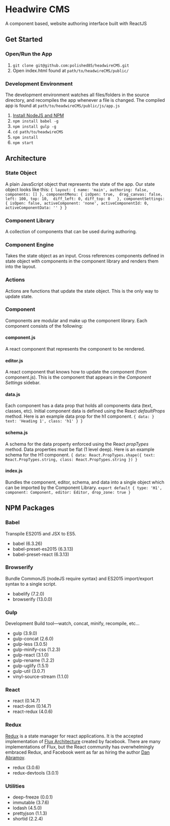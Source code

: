 
# Headwire CMS
A component based, website authoring interface built with ReactJS

## Get Started
### Open/Run the App
1. `git clone git@github.com:polished85/headwireCMS.git`
2. Open index.html found at `path/to/headwireCMS/public/`

### Development Environment
The development environment watches all files/folders in the source directory, and recompiles the app whenever a file is changed. The compiled app is found at `path/to/headwireCMS/public/js/app.js`

1. [Install NodeJS and NPM](https://nodejs.org/en/)
2. `npm install babel -g`
3. `npm install gulp -g`
4. `cd path/to/headwireCMS`
5. `npm install`
6. `npm start`

## Architecture
### State Object
A plain JavaScript object that represents the state of the app. Our state object looks like this:
`
{
	layout: {
    name: 'main',
    authoring: false,
    components: []
	},
	componentMenu: {
    isOpen: true, 
    drag_canvas: false, 
    left: 100,
    top: 10, 
    diff_left: 0,
    diff_top: 0  
	},
	componentSettings: {
    isOpen: false,
    activeComponent: 'none',
    activeComponentId: 0,
    activeComponentData: ''
	}
}
`
### Component Library
A collection of components that can be used during authoring.

### Component Engine
Takes the state object as an input. Cross references components defined in state object with components in the component library and renders them into the layout.

### Actions
Actions are functions that update the state object. This is the only way to update state.

### Component
Components are modular and make up the component library. Each component consists of the following:

#### component.js
A react component that represents the component to be rendered.

#### editor.js
A react component that knows how to update the component (from component.js). This is the component that appears in the *Component Settings* sidebar.

#### data.js
Each component has a data prop that holds all components data (text, classes, etc). Initial component data is defined using the React *defaultProps* method. Here is an example data prop for the h1 component.
`
{
	data: }
		text: 'Heading 1',
		class: 'h1'
	}
}
`
#### schema.js
A schema for the data property enforced using the React *propTypes* method. Data properties must be flat (1 level deep). Here is an example schema for the H1 component.
`
{
  data: React.PropTypes.shape({
    text: React.PropTypes.string,
    class: React.PropTypes.string
  })
}
`
#### index.js
Bundles the component, editor, schema, and data into a single object which can be imported by the Component Library.
`
export default {
	type: 'H1',
	component: Component,
	editor: Editor,
	drop_zone: true
}
`

## NPM Packages
### Babel
Transpile ES2015 and JSX to ES5.

* babel (6.3.26)
* babel-preset-es2015 (6.3.13)
* babel-preset-react (6.3.13)

### Browserify
Bundle CommonJS (nodeJS require syntax) and ES2015 import/export syntax to a single script.

* babelify (7.2.0)
* browserify (13.0.0)

### Gulp
Development Build tool&mdash;watch, concat, minify, recompile, etc&hellip;

* gulp (3.9.0)
* gulp-concat (2.6.0)
* gulp-less (3.0.5)
* gulp-minify-css (1.2.3)
* gulp-react (3.1.0)
* gulp-rename (1.2.2)
* gulp-uglify (1.5.1)
* gulp-util (3.0.7)
* vinyl-source-stream (1.1.0)

### React
* react (0.14.7)
* react-dom (0.14.7)
* react-redux (4.0.6)

### Redux
[Redux](http://redux.js.org/) is a state manager for react applications. It is the accepted implementation of [Flux Architecture](https://facebook.github.io/flux/) created by facebook. There are many implementations of Flux, but the React community has overwhelmingly embraced Redux, and Facebook went as far as hiring the author [Dan Abramov](https://github.com/gaearon).

* redux (3.0.6)
* redux-devtools (3.0.1)

### Utilities
* deep-freeze (0.0.1)
* immutable (3.7.6)
* lodash (4.5.0)
* prettyjson (1.1.3)
* shortid (2.2.4)
